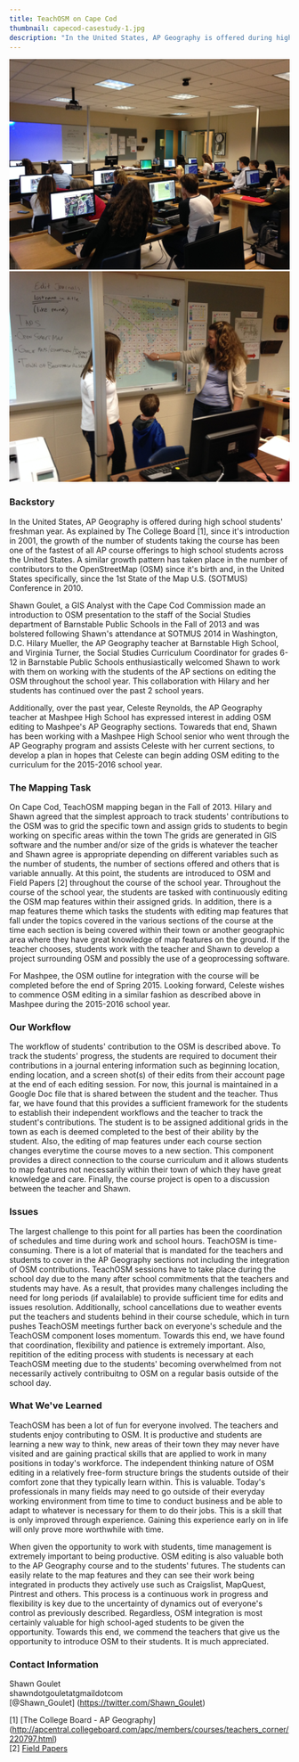```yaml
---
title: TeachOSM on Cape Cod
thumbnail: capecod-casestudy-1.jpg
description: "In the United States, AP Geography is offered during high school students' freshman year.  As explained by The College Board, since it's introduction in 2001, the growth of the number of students taking the course has been one of the fastest of all AP course offerings to high school students across the United States.  A similar growth pattern has taken place in the number of contributors to the OpenStreetMap (OSM) since it's birth and, in the United States specifically, since the 1st State of the Map U.S. (SOTMUS) Conference in 2010."
---
```

![capecod-casestudy-1.jpg](/assets/images/blog/capecod-casestudy-1.jpg)
![capecod-casestudy-2.jpg](/assets/images/blog/capecod-casestudy-2.jpg)

### Backstory
In the United States, AP Geography is offered during high school students' freshman year.  As explained by The College Board [1], since it's introduction in 2001, the growth of the number of students taking the course has been one of the fastest of all AP course offerings to high school students across the United States.  A similar growth pattern has taken place in the number of contributors to the OpenStreetMap (OSM) since it's birth and, in the United States specifically, since the 1st State of the Map U.S. (SOTMUS) Conference in 2010.

Shawn Goulet, a GIS Analyst with the Cape Cod Commission made an introduction to OSM presentation to the staff of the Social Studies department of Barnstable Public Schools in the Fall of 2013 and was bolstered following Shawn's attendance at
SOTMUS 2014 in Washington, D.C.  Hilary Mueller, the AP Geography teacher at Barnstable High School, and Virginia Turner, the Social Studies Curriculum Coordinator for grades 6-12 in Barnstable Public Schools enthusiastically welcomed Shawn to
work with them on working with the students of the AP sections on editing the OSM throughout the school year.  This collaboration with Hilary and her students has continued over the past 2 school years.

Additionally, over the past year, Celeste Reynolds, the AP Geography teacher at Mashpee High School has expressed interest in adding OSM editing to Mashpee's AP Geography sections.  Towareds that end, Shawn has been working with a
Mashpee High School senior who went through the AP Geography program and assists Celeste with her current sections, to develop a plan in hopes that Celeste can begin adding OSM editing to the curriculum for the 2015-2016 school year.

### The Mapping Task
On Cape Cod, TeachOSM mapping began in the Fall of 2013.  Hilary and Shawn agreed that the simplest approach to track students' contributions to the OSM was to grid the specific town and assign grids to students to begin working on
specific areas within the town  The grids are generated in GIS software and the number and/or size of the grids is whatever the teacher and Shawn agree is appropriate depending on different variables such as the number of students, the
number of sections offered and others that is variable annually.  At this point, the students are introduced to OSM and Field Papers [2] throughout the course of the school year.  Throughout the course of the school year, the students
are tasked with continuously editing the OSM map features within their assigned grids.  In addition, there is a map features theme which tasks the students with editing map features that fall under the topics covered in the various
sections of the course at the time each section is being covered within their town or another geographic area where they have great knowledge of map features on the ground.  If the teacher chooses, students work with the teacher and Shawn to
develop a project surrounding OSM and possibly the use of a geoprocessing software.

For Mashpee, the OSM outline for integration with the course will be completed before the end of Spring 2015.  Looking forward, Celeste wishes to commence OSM editing in a similar fashion as described above in Mashpee during the 2015-2016
school year.

### Our Workflow
The workflow of students' contribution to the OSM is described above.  To track the students' progress, the students are required to document their contributions in a journal entering information such as beginning location, ending location,
and a screen shot(s) of their edits from their account page at the end of each editing session.  For now, this journal is maintained in a Google Doc file that is shared between the student and the teacher.  Thus far, we have found that
this provides a sufficient framework for the students to establish their independent workflows and the teacher to track the student's contributions.  The student is to be assigned additional grids in the town as each is deemed completed to the
best of their ability by the student.  Also, the editing of map features under each course section changes everytime the course moves to a new section.  This component provides a direct connection to the course curriculum and it allows
students to map features not necessarily within their town of which they have great knowledge and care.  Finally, the course project is open to a discussion between the teacher and Shawn.

### Issues
The largest challenge to this point for all parties has been the coordination of schedules and time during work and school hours.  TeachOSM is time-consuming.  There is a lot of material that is mandated for the teachers and students to cover
in the AP Geography sections not including the integration of OSM contributions.  TeachOSM sessions have to take place during the school day due to the many after school commitments that the teachers and students may have.  As a result, that
provides many challenges including the need for long periods (if avalailable) to provide sufficient time for edits and issues resolution.  Additionally, school cancellations due to weather events put the teachers and students behind in their
course schedule, which in turn pushes TeachOSM meetings further back on everyone's schedule and the TeachOSM component loses momentum.  Towards this end, we have found that coordination, flexibility and patience is extremely important.  Also,
repitition of the editing process with students is necessary at each TeachOSM meeting due to the students' becoming overwhelmed from not necessarily actively contribuitng to OSM on a regular basis outside of the school day.

### What We've Learned
TeachOSM has been a lot of fun for everyone involved.  The teachers and students enjoy contributing to OSM.  It is productive and students are learning a new way to think, new areas of their town they may never have visited and are gaining
practical skills that are applied to work in many positions in today's workforce.  The independent thinking nature of OSM editing in a relatively free-form structure brings the students outside of their comfort zone that they typically learn
within.  This is valuable.  Today's professionals in many fields may need to go outside of their everyday working environment from time to time to conduct business and be able to adapt to whatever is necessary for them to do their jobs.  This
is a skill that is only improved through experience.  Gaining this experience early on in life will only prove more worthwhile with time.

When given the opportunity to work with students, time management is extremely important to being productive.  OSM editing is also valuable both to the AP Geography course and to the students' futures.  The students can easily relate to the
map features and they can see their work being integrated in products they actively use such as Craigslist, MapQuest, Pintrest and others.  This process is a continuous work in progress and flexibility is key due to the uncertainty of
dynamics out of everyone's control as previously described.  Regardless, OSM integration is most certainly valuable for high school-aged students to be given the opportunity.  Towards this end, we commend the teachers that give us the
opportunity to introduce OSM to their students.  It is much appreciated.

### Contact Information
Shawn Goulet   
shawndotgouletatgmaildotcom   
[@Shawn_Goulet] (https://twitter.com/Shawn_Goulet)   

[1] [The College Board - AP Geography] (http://apcentral.collegeboard.com/apc/members/courses/teachers_corner/220797.html)   
[2] [Field Papers](http://fieldpapers.org/)
